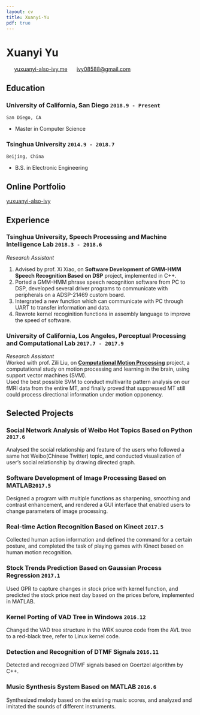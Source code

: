 ```yaml
---
layout: cv
title: Xuanyi-Yu
pdf: true
---
```

# Xuanyi __Yu__

<div id="webaddress">
<i class="fi-home" style="margin-left:1em"></i>
<a href="http://www.yuxuanyi-also-ivy.me" style="margin-left:0.5em">yuxuanyi-also-ivy.me</a>
<i class="fi-mail" style="margin-left:1em"></i>
<a href="ivy08588@gmail.com" style="margin-left:0.5em">ivy08588@gmail.com</a>
</div>


## Education

### __University of California, San Diego__ `2018.9 - Present`
```
San Diego, CA
```
- Master in Computer Science

### __Tsinghua University__ `2014.9 - 2018.7`
```
Beijing, China
```
- B.S. in Electronic Engineering

## Online Portfolio
[yuxuanyi-also-ivy](http://yuxuanyi-also-ivy.me)

## Experience

### __Tsinghua University, Speech Processing and Machine Intelligence Lab__  `2018.3 - 2018.6`
_Research Assistant_<br>
1) Advised by prof. Xi Xiao, on __Software Development of GMM-HMM Speech Recognition Based on DSP__ project, implemented in C++.<br>
2) Ported a GMM-HMM phrase speech recognition software from PC to DSP, developed several driver programs to communicate with peripherals on a ADSP-21469 custom board.<br>
3) Intergrated a new function which can communicate with PC through UART to transfer information and data.<br>
4) Rewrote kernel recoginition functions in assembly language to improve the speed of software.

### __University of California, Los Angeles, Perceptual Processing and Computational Lab__ `2017.7 - 2017.9`
_Research Assistant_<br>
Worked with prof. Zili Liu, on __[Computational Motion Processing](https://zililab.psych.ucla.edu/research/computational-motion-processing/)__ project, a computational study on motion processing and learning in the brain, using support vector machines (SVM). <br>
Used the best possible SVM to conduct multivarite pattern analysis on our fMRI data from the entire MT, and finally proved that suppressed MT still could process directional information under motion opponency.

## Selected Projects

### __Social Network Analysis of Weibo Hot Topics Based on Python__ `2017.6`
Analysed the social relationship and feature of the users who followed a same hot Weibo(Chinese Twitter) topic, and conducted visualization of user’s social relationship by drawing directed graph.

### __Software Development of Image Processing Based on MATLAB__`2017.5`
Designed a program with multiple functions as sharpening, smoothing and contrast enhancement, and rendered a GUI interface that enabled users to change parameters of image processing.

### __Real-time Action Recognition Based on Kinect__ `2017.5`
Collected human action information and defined the command for a certain posture, and completed the task of playing games with Kinect based on human motion recognition.

### __Stock Trends Prediction Based on Gaussian Process Regression__ `2017.1`
Used GPR to capture changes in stock price with kernel function, and predicted the stock price next day based on the prices before, implemented in MATLAB.

### __Kernel Porting of VAD Tree in Windows__ `2016.12`
Changed the VAD tree structure in the WRK source code from the AVL tree to a red-black tree, refer to Linux kernel code.

### __Detection and Recognition of DTMF Signals__ `2016.11`
Detected and recognized DTMF signals based on Goertzel algorithm by C++.

### __Music Synthesis System Based on MATLAB__ `2016.6`
Synthesized melody based on the existing music scores, and analyzed and imitated the sounds of different instruments.


<!-- ### Footer

Last updated: May 2013 -->
